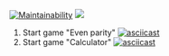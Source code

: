 [![Maintainability](https://api.codeclimate.com/v1/badges/866e256647efaa51bca1/maintainability)](https://codeclimate.com/github/korney197823/frontend-project-lvl1/maintainability)
![](https://github.com/korney197823/frontend-project-lvl1/.github/workflows/integration.yml/badge.svg)
1. Start game "Even parity"
[![asciicast](https://asciinema.org/a/PCxO4hBkSNGJItS48r1pru7ON.svg)](https://asciinema.org/a/PCxO4hBkSNGJItS48r1pru7ON) 
2. Start game "Calculator"
[![asciicast](https://asciinema.org/a/qiRSRYGodrzjfyJXb6E4pAtxq.svg)](https://asciinema.org/a/qiRSRYGodrzjfyJXb6E4pAtxq)